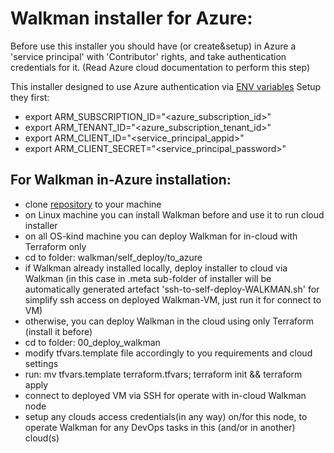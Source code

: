 # Walkman installer for Azure:
Before use this installer you should have (or create&setup) in Azure a 'service 
principal' with 'Contributor' rights, and take authentication credentials for it.
(Read Azure cloud documentation to perform this step)

This installer designed to use Azure authentication via [ENV variables](https://learn.microsoft.com/en-us/azure/developer/terraform/authenticate-to-azure?tabs=bash) 
Setup they first:
- export ARM_SUBSCRIPTION_ID="<azure_subscription_id>"
- export ARM_TENANT_ID="<azure_subscription_tenant_id>"
- export ARM_CLIENT_ID="<service_principal_appid>"
- export ARM_CLIENT_SECRET="<service_principal_password>"


## For Walkman in-Azure installation:
- clone [repository](https://github.com/shakhor-shual/walkman/tree/main) to your machine 
- on Linux machine you can install Walkman before and use it to run cloud installer
- on all OS-kind machine you can deploy Walkman for in-cloud with Terraform only
- cd to folder: walkman/self_deploy/to_azure 
- if Walkman already installed  locally, deploy installer to cloud via Walkman 
(in this case in .meta sub-folder of installer will be automatically generated
artefact 'ssh-to-self-deploy-WALKMAN.sh' for simplify ssh access on deployed 
Walkman-VM, just run it for connect to VM) 
- otherwise, you can deploy Walkman in the cloud using only Terraform (install it before)
- cd to folder: 00_deploy_walkman 
- modify tfvars.template file accordingly to you requirements and cloud settings
- run: mv tfvars.template terraform.tfvars; terraform init && terraform apply
- connect to deployed VM via SSH for operate with in-cloud Walkman node
- setup any clouds access credentials(in any way) on/for this node, to operate Walkman 
for any DevOps tasks in this (and/or in another) cloud(s)






